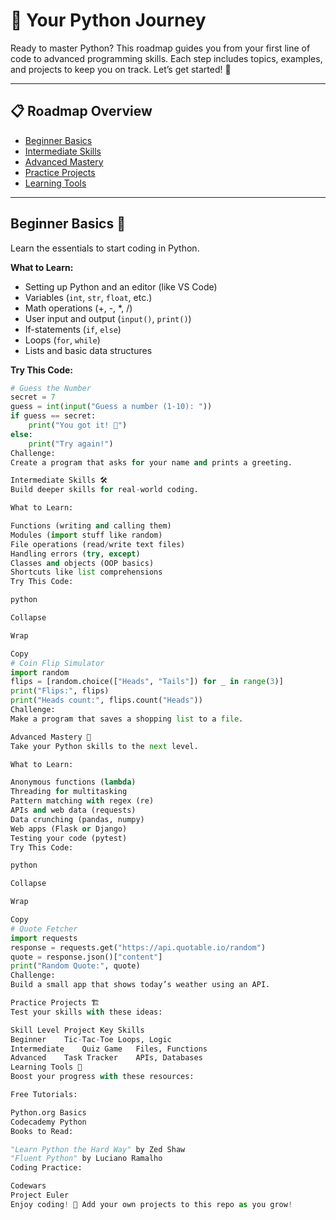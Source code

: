 # 🐍 Your Python Journey

Ready to master Python? This roadmap guides you from your first line of code to advanced programming skills. Each step includes topics, examples, and projects to keep you on track. Let’s get started! 🌟

---

## 📋 Roadmap Overview
- [Beginner Basics](#beginner-basics)
- [Intermediate Skills](#intermediate-skills)
- [Advanced Mastery](#advanced-mastery)
- [Practice Projects](#practice-projects)
- [Learning Tools](#learning-tools)

---

## Beginner Basics 🌱
Learn the essentials to start coding in Python.

**What to Learn:**
- Setting up Python and an editor (like VS Code)
- Variables (`int`, `str`, `float`, etc.)
- Math operations (+, -, *, /)
- User input and output (`input()`, `print()`)
- If-statements (`if`, `else`)
- Loops (`for`, `while`)
- Lists and basic data structures

**Try This Code:**
```python
# Guess the Number
secret = 7
guess = int(input("Guess a number (1-10): "))
if guess == secret:
    print("You got it! 🎉")
else:
    print("Try again!")
Challenge:
Create a program that asks for your name and prints a greeting.

Intermediate Skills 🛠️
Build deeper skills for real-world coding.

What to Learn:

Functions (writing and calling them)
Modules (import stuff like random)
File operations (read/write text files)
Handling errors (try, except)
Classes and objects (OOP basics)
Shortcuts like list comprehensions
Try This Code:

python

Collapse

Wrap

Copy
# Coin Flip Simulator
import random
flips = [random.choice(["Heads", "Tails"]) for _ in range(3)]
print("Flips:", flips)
print("Heads count:", flips.count("Heads"))
Challenge:
Make a program that saves a shopping list to a file.

Advanced Mastery 🚀
Take your Python skills to the next level.

What to Learn:

Anonymous functions (lambda)
Threading for multitasking
Pattern matching with regex (re)
APIs and web data (requests)
Data crunching (pandas, numpy)
Web apps (Flask or Django)
Testing your code (pytest)
Try This Code:

python

Collapse

Wrap

Copy
# Quote Fetcher
import requests
response = requests.get("https://api.quotable.io/random")
quote = response.json()["content"]
print("Random Quote:", quote)
Challenge:
Build a small app that shows today’s weather using an API.

Practice Projects 🏗️
Test your skills with these ideas:

Skill Level	Project	Key Skills
Beginner	Tic-Tac-Toe	Loops, Logic
Intermediate	Quiz Game	Files, Functions
Advanced	Task Tracker	APIs, Databases
Learning Tools 📖
Boost your progress with these resources:

Free Tutorials:

Python.org Basics
Codecademy Python
Books to Read:

"Learn Python the Hard Way" by Zed Shaw
"Fluent Python" by Luciano Ramalho
Coding Practice:

Codewars
Project Euler
Enjoy coding! 🎈 Add your own projects to this repo as you grow!
